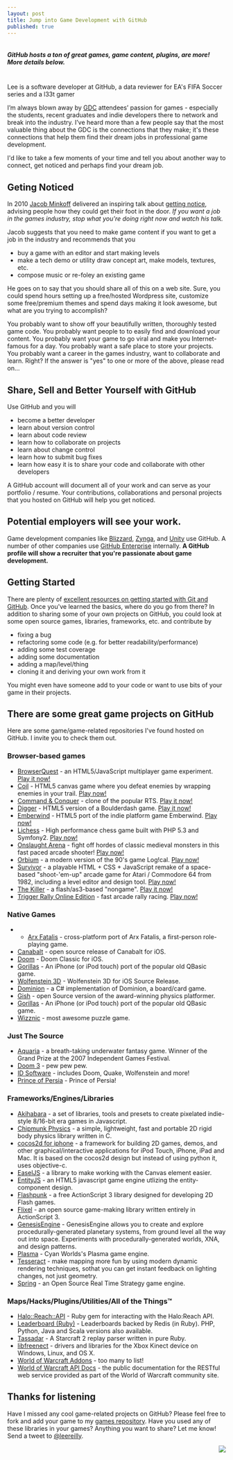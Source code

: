 ```yaml
---
layout: post
title: Jump into Game Development with GitHub
published: true
---
```


<div class="thumbnail">
  <img src="http://i.imgur.com/K5PBe.png" alt="">
  <div class="caption">
    <h5>GitHub hosts a ton of great games, game content, plugins, are more! More details below.</h5>
  </div>
</div>
<br clear="all /">

<div class="alert alert-info">
  Lee is a software developer at GitHub, a data reviewer for EA's FIFA Soccer series and a l33t gamer
</div>

<img src="http://i.imgur.com/TdAvz.png" alt="" style="float:right;">

I’m always blown away by [GDC](http://www.gdconf.com/) attendees’ passion for games - especially the students, recent graduates and indie developers there to network and break into the industry. I’ve heard more than a few people say that the most valuable thing about the GDC is the connections that they make; it's these connections that help them find their dream jobs in professional game development.

I'd like to take a few moments of your time and tell you about another way to connect, get noticed and perhaps find your dream job.

## Geting Noticed

In 2010 [Jacob Minkoff](http://jacobminkoff.com/) delivered an inspiring talk about [getting notice](http://www.youtube.com/watch?v=yxW0lq47mcE&feature=player_embedded), advising people how they could get their foot in the door. *If you want a job in the games industry, stop what you're doing right now and watch his talk.*

Jacob suggests that you need to make game content if you want to get a job in the industry and recommends that you

* buy a game with an editor and start making levels
* make a tech demo or utility draw concept art, make models, textures, etc.
* compose music or re-foley an existing game

He goes on to say that you should share all of this on a web site. Sure, you could spend hours setting up a free/hosted Wordpress site, customize some free/premium themes and spend days making it look awesome, but what are you trying to accomplish?

You probably want to show off your beautifully written, thoroughly tested game code. You probably want people to to easily find and download your content. You probably want your game to go viral and make you Internet-famous for a day. You probably want a safe place to store your projects. You probably want a career in the games industry, want to collaborate and learn. Right? If the answer is "yes" to one or more of the above, please read on...


## Share, Sell and Better Yourself with GitHub

Use GitHub and you will

 * become a better developer
 * learn about version control
 * learn about code review
 * learn how to collaborate on projects
 * learn about change control
 * learn how to submit bug fixes
 * learn how easy it is to share your code and collaborate with other developers

A GitHub account will document all of your work and can serve as your portfolio / resume. Your contributions, collaborations and personal projects that you hosted on GitHub will help you get noticed.

## Potential employers will see your work.

Game development companies like [Blizzard](https://github.com/blizzard), [Zynga](https://github.com/zynga), and [Unity](https://github.com/Unity-Technologies) use GitHub. A number of other companies use [GitHub Enterprise](https://enterprise.github.com) internally. **A GitHub profile will show a recruiter that you're passionate about game development.**

## Getting Started

There are plenty of [excellent resources on getting started with Git and GitHub](http://help.github.com/). Once you've learned the basics, where do you go from there? In addition to sharing some of your own projects on GitHub, you could look at some open source games, libraries, frameworks, etc. and contribute by

* fixing a bug
* refactoring some code (e.g. for better readability/performance)
* adding some test coverage
* adding some documentation
* adding a map/level/thing
* cloning it and deriving your own work from it

You might even have someone add to your code or want to use bits of your game in their projects.

## There are some great game projects on GitHub

Here are some game/game-related repositories I've found hosted on GitHub. I invite you to check them out.

### Browser-based games

* [BrowserQuest](https://github.com/mozilla/BrowserQuest) - an HTML5/JavaScript multiplayer game experiment. [Play it now!](http://browserquest.mozilla.org/)
* [Coil](https://github.com/hakimel/Coil) - HTML5 canvas game where you defeat enemies by wrapping enemies in your trail. [Play now!](http://hakim.se/experiments/html5/coil/)
* [Command & Conquer](https://github.com/adityaravishankar/command-and-conquer) - clone of the popular RTS. [Play it now!](http://www.adityaravishankar.com/projects/games/command-and-conquer/)
* [Digger](https://github.com/lutzroeder/digger) - HTML5 version of a Boulderdash game. [Play it now!](http://www.lutzroeder.com/html5/digger/)
* [Emberwind](https://github.com/operasoftware/Emberwind) - HTML5 port of the indie platform game Emberwind. [Play now!](http://operasoftware.github.com/Emberwind/)
* [Lichess](https://github.com/ornicar/lichess) - High performance chess game built with PHP 5.3 and Symfony2. [Play now!](http://en.lichess.org/)
* [Onslaught Arena](https://github.com/lostdecade/onslaught_arena) - fight off hordes of classic medieval monsters in this fast paced arcade shooter! [Play now!](http://arcade.lostdecadegames.com/onslaught_arena/)
* [Orbium](https://github.com/bni/orbium) - a modern version of the 90's game Log!cal. [Play now!](http://jsway.se/m/)
* [Survivor](https://github.com/scottschiller/SURVIVOR) - a playable HTML + CSS + JavaScript remake of a space-based "shoot-'em-up" arcade game for Atari / Commodore 64 from 1982, including a level editor and design tool. [Play now!](http://www.schillmania.com/survivor/)
* [The Killer](https://github.com/JordanMagnuson/The-Killer) - a flash/as3-based "nongame". [Play it now!](http://www.gametrekking.com/the-games/cambodia/the-killer/play-now)
* [Trigger Rally Online Edition](https://github.com/jareiko/TriggerRallyOE) - fast arcade rally racing. [Play now!](http://triggerrally.com/x/Preview/Arbusu/drive)


### Native Games

* * [Arx Fatalis](https://github.com/arx/ArxLibertatis) - cross-platform port of Arx Fatalis, a first-person role-playing game.
* [Canabalt](https://github.com/ericjohnson/canabalt-ios) - open source release of Canabalt for iOS.
* [Doom](https://github.com/id-Software/DOOM-iOS) - Doom Classic for iOS.
* [Gorillas](https://github.com/Lyndir/Gorillas) - An iPhone (or iPod touch) port of the popular old QBasic game.
* [Wolfenstein 3D](https://github.com/id-Software/Wolf3D-iOS) - Wolfenstein 3D for iOS Source Release.
* [Dominion](https://github.com/paulbatum/Dominion) -  a C# implementation of Dominion, a board/card game.
* [Gish](https://github.com/blinry/gish) - open Source version of the award-winning physics platformer.
* [Gorillas](https://github.com/Lyndir/Gorillas) - An iPhone (or iPod touch) port of the popular old QBasic game.
* [Wizznic](https://github.com/DusteDdk/Wizznic) - most awesome puzzle game.

### Just The Source

* [Aquaria](https://github.com/islocated/Aquaria) - a breath-taking underwater fantasy game. Winner of the Grand Prize at the 2007 Independent Games Festival.
* [Doom 3](https://github.com/TTimo/doom3.gpl) - pew pew pew.
* [ID Software](https://github.com/id-Software) - includes Doom, Quake, Wolfenstein and more!
* [Prince of Persia](https://github.com/jmechner/Prince-of-Persia-Apple-II) - Prince of Persia!

### Frameworks/Engines/Libraries

* [Akihabara](https://github.com/Akihabara/akihabara) - a set of libraries, tools and presets to create pixelated indie-style 8/16-bit era games in Javascript.
* [Chipmunk Physics](https://github.com/slembcke/Chipmunk-Physics) - a simple, lightweight, fast and portable 2D rigid body physics library written in C.
* [cocos2d for iphone](https://github.com/cocos2d/cocos2d-iphone) - a framework for building 2D games, demos, and other graphical/interactive applications for iPod Touch, iPhone, iPad and Mac. It is based on the cocos2d design but instead of using python it, uses objective-c.
* [EaselJS](https://github.com/gskinner/EaselJS) - a library to make working with the Canvas element easier.
* [EntityJS](https://github.com/bendangelo/entityjs) - an HTML5 javascript game engine utlizing the entity-component design.
* [Flashpunk](https://github.com/Draknek/FlashPunk) - a free ActionScript 3 library designed for developing 2D Flash games.
* [Flixel](https://github.com/AdamAtomic/flixel) - an open source game-making library written entirely in ActionScript 3.
* [GenesisEngine](https://github.com/SaintGimp/GenesisEngine) - GenesisEngine allows you to create and explore procedurally-generated planetary systems, from ground level all the way out into space. Experiments with procedurally-generated worlds, XNA, and design patterns.
* [Plasma](https://github.com/H-uru/Plasma) - Cyan Worlds's Plasma game engine.
* [Tesseract](https://github.com/lsalzman/tesseract) - make mapping more fun by using modern dynamic rendering techniques, sothat you can get instant feedback on lighting changes, not just geometry.
* [Spring](https://github.com/spring/spring) - an Open Source Real Time Strategy game engine.

### Maps/Hacks/Plugins/Utilities/All of the Things™

* [Halo::Reach::API](https://github.com/agoragames/halo-reach-api) - Ruby gem for interacting with the Halo:Reach API.
* [Leaderboard (Ruby)](https://github.com/agoragames/leaderboard) - Leaderboards backed by Redis (in Ruby). PHP, Python, Java and Scala versions also available.
* [Tassadar](https://github.com/agoragames/tassadar) - A Starcraft 2 replay parser written in pure Ruby.
* [libfreenect](https://github.com/OpenKinect/libfreenect) - drivers and libraries for the Xbox Kinect device on Windows, Linux, and OS X.
* [World of Warcraft Addons](https://github.com/tekkub) - too many to list!
* [World of Warcraft API Docs](https://github.com/Blizzard/api-wow-docs) - the public documentation for the RESTful web service provided as part of the World of Warcraft community site.

## Thanks for listening

Have I missed any cool game-related projects on GitHub? Please feel free to fork and add your game to my [games repository](https://github.com/leereilly/games). Have you used any of these libraries in your games? Anything you want to share? Let me know! Send a tweet to [@leereilly](http://www.twitter.com/leereilly).

<img src="http://i.imgur.com/7AMPJ.png" style="float: right;">